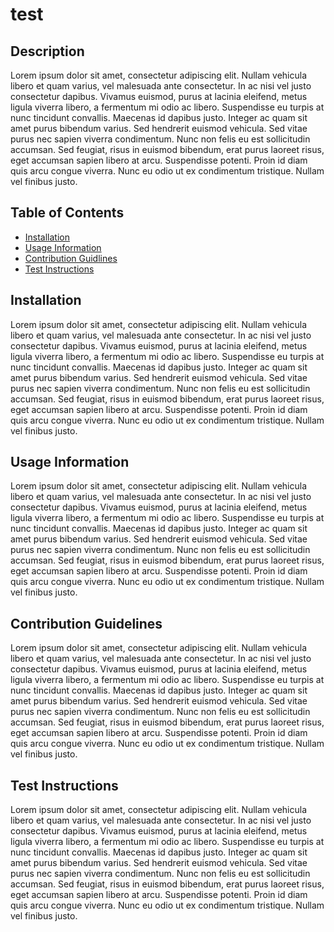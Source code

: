 # test

## Description
Lorem ipsum dolor sit amet, consectetur adipiscing elit. Nullam vehicula libero et quam varius, vel malesuada ante consectetur. In ac nisi vel justo consectetur dapibus. Vivamus euismod, purus at lacinia eleifend, metus ligula viverra libero, a fermentum mi odio ac libero. Suspendisse eu turpis at nunc tincidunt convallis. Maecenas id dapibus justo. Integer ac quam sit amet purus bibendum varius. Sed hendrerit euismod vehicula. Sed vitae purus nec sapien viverra condimentum. Nunc non felis eu est sollicitudin accumsan. Sed feugiat, risus in euismod bibendum, erat purus laoreet risus, eget accumsan sapien libero at arcu. Suspendisse potenti. Proin id diam quis arcu congue viverra. Nunc eu odio ut ex condimentum tristique. Nullam vel finibus justo.

## Table of Contents
* [Installation](#Installation)
* [Usage Information](#Usage-Information)
* [Contribution Guidlines](#Contribution-Guidelines)
* [Test Instructions](#Test-Instructions)

## Installation
Lorem ipsum dolor sit amet, consectetur adipiscing elit. Nullam vehicula libero et quam varius, vel malesuada ante consectetur. In ac nisi vel justo consectetur dapibus. Vivamus euismod, purus at lacinia eleifend, metus ligula viverra libero, a fermentum mi odio ac libero. Suspendisse eu turpis at nunc tincidunt convallis. Maecenas id dapibus justo. Integer ac quam sit amet purus bibendum varius. Sed hendrerit euismod vehicula. Sed vitae purus nec sapien viverra condimentum. Nunc non felis eu est sollicitudin accumsan. Sed feugiat, risus in euismod bibendum, erat purus laoreet risus, eget accumsan sapien libero at arcu. Suspendisse potenti. Proin id diam quis arcu congue viverra. Nunc eu odio ut ex condimentum tristique. Nullam vel finibus justo.

## Usage Information
Lorem ipsum dolor sit amet, consectetur adipiscing elit. Nullam vehicula libero et quam varius, vel malesuada ante consectetur. In ac nisi vel justo consectetur dapibus. Vivamus euismod, purus at lacinia eleifend, metus ligula viverra libero, a fermentum mi odio ac libero. Suspendisse eu turpis at nunc tincidunt convallis. Maecenas id dapibus justo. Integer ac quam sit amet purus bibendum varius. Sed hendrerit euismod vehicula. Sed vitae purus nec sapien viverra condimentum. Nunc non felis eu est sollicitudin accumsan. Sed feugiat, risus in euismod bibendum, erat purus laoreet risus, eget accumsan sapien libero at arcu. Suspendisse potenti. Proin id diam quis arcu congue viverra. Nunc eu odio ut ex condimentum tristique. Nullam vel finibus justo.

## Contribution Guidelines
Lorem ipsum dolor sit amet, consectetur adipiscing elit. Nullam vehicula libero et quam varius, vel malesuada ante consectetur. In ac nisi vel justo consectetur dapibus. Vivamus euismod, purus at lacinia eleifend, metus ligula viverra libero, a fermentum mi odio ac libero. Suspendisse eu turpis at nunc tincidunt convallis. Maecenas id dapibus justo. Integer ac quam sit amet purus bibendum varius. Sed hendrerit euismod vehicula. Sed vitae purus nec sapien viverra condimentum. Nunc non felis eu est sollicitudin accumsan. Sed feugiat, risus in euismod bibendum, erat purus laoreet risus, eget accumsan sapien libero at arcu. Suspendisse potenti. Proin id diam quis arcu congue viverra. Nunc eu odio ut ex condimentum tristique. Nullam vel finibus justo.

## Test Instructions
Lorem ipsum dolor sit amet, consectetur adipiscing elit. Nullam vehicula libero et quam varius, vel malesuada ante consectetur. In ac nisi vel justo consectetur dapibus. Vivamus euismod, purus at lacinia eleifend, metus ligula viverra libero, a fermentum mi odio ac libero. Suspendisse eu turpis at nunc tincidunt convallis. Maecenas id dapibus justo. Integer ac quam sit amet purus bibendum varius. Sed hendrerit euismod vehicula. Sed vitae purus nec sapien viverra condimentum. Nunc non felis eu est sollicitudin accumsan. Sed feugiat, risus in euismod bibendum, erat purus laoreet risus, eget accumsan sapien libero at arcu. Suspendisse potenti. Proin id diam quis arcu congue viverra. Nunc eu odio ut ex condimentum tristique. Nullam vel finibus justo.
